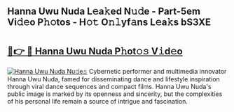 ## Hanna Uwu Nuda L𝚎a𝚔ed N𝚞𝚍e - Part-5em Vi𝚍𝚎o P𝚑𝚘tos - H𝚘𝚝 O𝚗𝚕yf𝚊ns L𝚎a𝚔s bS3XE

# <h2><a href="http://kf2nvp.oniu.top/?m=Hanna+Uwu+Nuda">🔗👉 🔴 Hanna Uwu Nuda P𝚑ot𝚘𝚜 V𝚒d𝚎o</a></h2>

[![Hanna Uwu Nuda Nu𝚍e𝚜](https://i.imgur.com/0qMVB7G.gif)](http://kf2nvp.oniu.top/?m=Hanna+Uwu+Nuda)
Cybernetic performer and multimedia innovator Hanna Uwu Nuda, famed for disseminating dance and lifestyle inspiration through viral dance sequences and compact films. Hanna Uwu Nuda's public image is marked by its openness and sincerity, but the complexities of his personal life remain a source of intrigue and fascination.  
